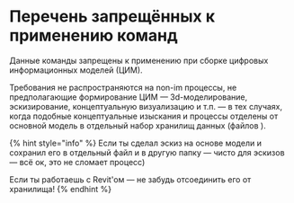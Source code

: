 # Перечень запрещённых к применению команд

Данные команды запрещены к применению при сборке цифровых информационных моделей (ЦИМ).

Требования не распространяются на non-im процессы, не предполагающие формирование ЦИМ — 3d-моделирование, эскизирование, концептуальную визуализацию и т.п. — в тех случаях, когда подобные концептуальные изыскания и процессы отделены от основной модель в отдельный набор хранилищ данных (файлов ).

{% hint style="info" %}
Если ты сделал эскиз на основе модели и сохранил его в отдельный файл и в другую папку — чисто для эскизов — всё ок, это не сломает процесс)

Если ты работаешь с Revit'ом — не забудь отсоединить его от хранилища!
{% endhint %}

